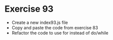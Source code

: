 # Exercise 93

- Create a new index93.js file
- Copy and paste the code from exercise 83
- Refactor the code to use for instead of do/while
